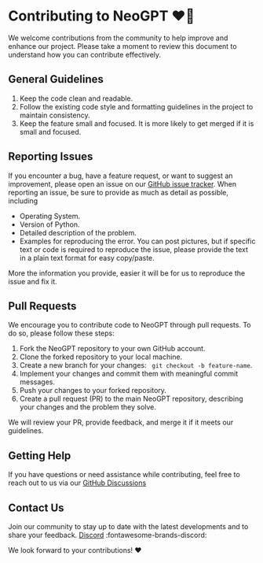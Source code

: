 # Contributing to NeoGPT :heart_on_fire:

We welcome contributions from the community to help improve and enhance our project. Please take a moment to review this document to understand how you can contribute effectively.


## General Guidelines
1. Keep the code clean and readable. 
2. Follow the existing code style and formatting guidelines in the project to maintain consistency.
3. Keep the feature small and focused. It is more likely to get merged if it is small and focused.

## Reporting Issues
If you encounter a bug, have a feature request, or want to suggest an improvement, please open an issue on our [GitHub issue tracker](https://github.com/neokd/NeoGPT/issues/new). When reporting an issue, be sure to provide as much as detail as possible, including 

- Operating System.
- Version of Python.
- Detailed description of the problem.
- Examples for reproducing the error. You can post pictures, but if specific text or code is required to reproduce the issue, please provide the text in a plain text format for easy copy/paste.

More the information you provide, easier it will be for us to reproduce the issue and fix it.

## Pull Requests

We encourage you to contribute code to NeoGPT through pull requests. To do so, please follow these steps:

1. Fork the NeoGPT repository to your own GitHub account.
2. Clone the forked repository to your local machine.
3. Create a new branch for your changes: ` git checkout -b feature-name`.
4. Implement your changes and commit them with meaningful commit messages.
5. Push your changes to your forked repository.
6. Create a pull request (PR) to the main NeoGPT repository, describing your changes and the problem they solve.

We will review your PR, provide feedback, and merge it if it meets our guidelines.

## Getting Help

If you have questions or need assistance while contributing, feel free to reach out to us via our [GitHub Discussions](https://github.com/neokd/NeoGPT/discussions)


## Contact Us
Join our community to stay up to date with the latest developments and to share your feedback.
[Discord](https://discord.gg/7xU954VYvs) :fontawesome-brands-discord:

We look forward to your contributions! :heart:



